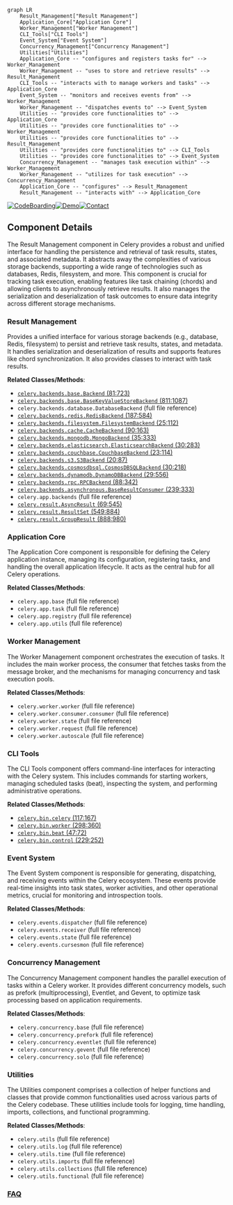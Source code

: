 ```mermaid
graph LR
    Result_Management["Result Management"]
    Application_Core["Application Core"]
    Worker_Management["Worker Management"]
    CLI_Tools["CLI Tools"]
    Event_System["Event System"]
    Concurrency_Management["Concurrency Management"]
    Utilities["Utilities"]
    Application_Core -- "configures and registers tasks for" --> Worker_Management
    Worker_Management -- "uses to store and retrieve results" --> Result_Management
    CLI_Tools -- "interacts with to manage workers and tasks" --> Application_Core
    Event_System -- "monitors and receives events from" --> Worker_Management
    Worker_Management -- "dispatches events to" --> Event_System
    Utilities -- "provides core functionalities to" --> Application_Core
    Utilities -- "provides core functionalities to" --> Worker_Management
    Utilities -- "provides core functionalities to" --> Result_Management
    Utilities -- "provides core functionalities to" --> CLI_Tools
    Utilities -- "provides core functionalities to" --> Event_System
    Concurrency_Management -- "manages task execution within" --> Worker_Management
    Worker_Management -- "utilizes for task execution" --> Concurrency_Management
    Application_Core -- "configures" --> Result_Management
    Result_Management -- "interacts with" --> Application_Core
```
[![CodeBoarding](https://img.shields.io/badge/Generated%20by-CodeBoarding-9cf?style=flat-square)](https://github.com/CodeBoarding/GeneratedOnBoardings)[![Demo](https://img.shields.io/badge/Try%20our-Demo-blue?style=flat-square)](https://www.codeboarding.org/demo)[![Contact](https://img.shields.io/badge/Contact%20us%20-%20contact@codeboarding.org-lightgrey?style=flat-square)](mailto:contact@codeboarding.org)

## Component Details

The Result Management component in Celery provides a robust and unified interface for handling the persistence and retrieval of task results, states, and associated metadata. It abstracts away the complexities of various storage backends, supporting a wide range of technologies such as databases, Redis, filesystem, and more. This component is crucial for tracking task execution, enabling features like task chaining (chords) and allowing clients to asynchronously retrieve results. It also manages the serialization and deserialization of task outcomes to ensure data integrity across different storage mechanisms.

### Result Management
Provides a unified interface for various storage backends (e.g., database, Redis, filesystem) to persist and retrieve task results, states, and metadata. It handles serialization and deserialization of results and supports features like chord synchronization. It also provides classes to interact with task results.


**Related Classes/Methods**:

- <a href="https://github.com/celery/celery/blob/master/celery/backends/base.py#L81-L723" target="_blank" rel="noopener noreferrer">`celery.backends.base.Backend` (81:723)</a>
- <a href="https://github.com/celery/celery/blob/master/celery/backends/base.py#L811-L1087" target="_blank" rel="noopener noreferrer">`celery.backends.base.BaseKeyValueStoreBackend` (811:1087)</a>
- `celery.backends.database.DatabaseBackend` (full file reference)
- <a href="https://github.com/celery/celery/blob/master/celery/backends/redis.py#L187-L584" target="_blank" rel="noopener noreferrer">`celery.backends.redis.RedisBackend` (187:584)</a>
- <a href="https://github.com/celery/celery/blob/master/celery/backends/filesystem.py#L25-L112" target="_blank" rel="noopener noreferrer">`celery.backends.filesystem.FilesystemBackend` (25:112)</a>
- <a href="https://github.com/celery/celery/blob/master/celery/backends/cache.py#L90-L163" target="_blank" rel="noopener noreferrer">`celery.backends.cache.CacheBackend` (90:163)</a>
- <a href="https://github.com/celery/celery/blob/master/celery/backends/mongodb.py#L35-L333" target="_blank" rel="noopener noreferrer">`celery.backends.mongodb.MongoBackend` (35:333)</a>
- <a href="https://github.com/celery/celery/blob/master/celery/backends/elasticsearch.py#L30-L283" target="_blank" rel="noopener noreferrer">`celery.backends.elasticsearch.ElasticsearchBackend` (30:283)</a>
- <a href="https://github.com/celery/celery/blob/master/celery/backends/couchbase.py#L23-L114" target="_blank" rel="noopener noreferrer">`celery.backends.couchbase.CouchbaseBackend` (23:114)</a>
- <a href="https://github.com/celery/celery/blob/master/celery/backends/s3.py#L20-L87" target="_blank" rel="noopener noreferrer">`celery.backends.s3.S3Backend` (20:87)</a>
- <a href="https://github.com/celery/celery/blob/master/celery/backends/cosmosdbsql.py#L30-L218" target="_blank" rel="noopener noreferrer">`celery.backends.cosmosdbsql.CosmosDBSQLBackend` (30:218)</a>
- <a href="https://github.com/celery/celery/blob/master/celery/backends/dynamodb.py#L29-L556" target="_blank" rel="noopener noreferrer">`celery.backends.dynamodb.DynamoDBBackend` (29:556)</a>
- <a href="https://github.com/celery/celery/blob/master/celery/backends/rpc.py#L88-L342" target="_blank" rel="noopener noreferrer">`celery.backends.rpc.RPCBackend` (88:342)</a>
- <a href="https://github.com/celery/celery/blob/master/celery/backends/asynchronous.py#L239-L333" target="_blank" rel="noopener noreferrer">`celery.backends.asynchronous.BaseResultConsumer` (239:333)</a>
- `celery.app.backends` (full file reference)
- <a href="https://github.com/celery/celery/blob/master/celery/result.py#L69-L545" target="_blank" rel="noopener noreferrer">`celery.result.AsyncResult` (69:545)</a>
- <a href="https://github.com/celery/celery/blob/master/celery/result.py#L549-L884" target="_blank" rel="noopener noreferrer">`celery.result.ResultSet` (549:884)</a>
- <a href="https://github.com/celery/celery/blob/master/celery/result.py#L888-L980" target="_blank" rel="noopener noreferrer">`celery.result.GroupResult` (888:980)</a>


### Application Core
The Application Core component is responsible for defining the Celery application instance, managing its configuration, registering tasks, and handling the overall application lifecycle. It acts as the central hub for all Celery operations.


**Related Classes/Methods**:

- `celery.app.base` (full file reference)
- `celery.app.task` (full file reference)
- `celery.app.registry` (full file reference)
- `celery.app.utils` (full file reference)


### Worker Management
The Worker Management component orchestrates the execution of tasks. It includes the main worker process, the consumer that fetches tasks from the message broker, and the mechanisms for managing concurrency and task execution pools.


**Related Classes/Methods**:

- `celery.worker.worker` (full file reference)
- `celery.worker.consumer.consumer` (full file reference)
- `celery.worker.state` (full file reference)
- `celery.worker.request` (full file reference)
- `celery.worker.autoscale` (full file reference)


### CLI Tools
The CLI Tools component offers command-line interfaces for interacting with the Celery system. This includes commands for starting workers, managing scheduled tasks (beat), inspecting the system, and performing administrative operations.


**Related Classes/Methods**:

- <a href="https://github.com/celery/celery/blob/master/celery/bin/celery.py#L117-L167" target="_blank" rel="noopener noreferrer">`celery.bin.celery` (117:167)</a>
- <a href="https://github.com/celery/celery/blob/master/celery/bin/worker.py#L298-L360" target="_blank" rel="noopener noreferrer">`celery.bin.worker` (298:360)</a>
- <a href="https://github.com/celery/celery/blob/master/celery/bin/beat.py#L47-L72" target="_blank" rel="noopener noreferrer">`celery.bin.beat` (47:72)</a>
- <a href="https://github.com/celery/celery/blob/master/celery/bin/control.py#L229-L252" target="_blank" rel="noopener noreferrer">`celery.bin.control` (229:252)</a>


### Event System
The Event System component is responsible for generating, dispatching, and receiving events within the Celery ecosystem. These events provide real-time insights into task states, worker activities, and other operational metrics, crucial for monitoring and introspection tools.


**Related Classes/Methods**:

- `celery.events.dispatcher` (full file reference)
- `celery.events.receiver` (full file reference)
- `celery.events.state` (full file reference)
- `celery.events.cursesmon` (full file reference)


### Concurrency Management
The Concurrency Management component handles the parallel execution of tasks within a Celery worker. It provides different concurrency models, such as prefork (multiprocessing), Eventlet, and Gevent, to optimize task processing based on application requirements.


**Related Classes/Methods**:

- `celery.concurrency.base` (full file reference)
- `celery.concurrency.prefork` (full file reference)
- `celery.concurrency.eventlet` (full file reference)
- `celery.concurrency.gevent` (full file reference)
- `celery.concurrency.solo` (full file reference)


### Utilities
The Utilities component comprises a collection of helper functions and classes that provide common functionalities used across various parts of the Celery codebase. These utilities include tools for logging, time handling, imports, collections, and functional programming.


**Related Classes/Methods**:

- `celery.utils` (full file reference)
- `celery.utils.log` (full file reference)
- `celery.utils.time` (full file reference)
- `celery.utils.imports` (full file reference)
- `celery.utils.collections` (full file reference)
- `celery.utils.functional` (full file reference)




### [FAQ](https://github.com/CodeBoarding/GeneratedOnBoardings/tree/main?tab=readme-ov-file#faq)